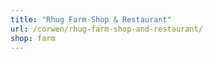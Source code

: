 ```yaml
---
title: "Rhug Farm Shop & Restaurant"
url: /corwen/rhug-farm-shop-and-restaurant/
shop: farm
---
```

